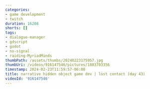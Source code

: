 ```yaml
---
categories:
- game development
- twitch
duration: 16208
shorts: []
tags:
- dialogue-manager
- gdscript
- godot
- no-signal
- raiding-MyriadMinds
thumbPath: /assets/thumbs/20240223175957.jpg
thumbUri: /videos/916147546/pictures/1803703356
timestamp: 2024-02-23T11:59:57-06:00
title: narrative hidden object game dev | lost contact (day 43)
videoId: '916147546'
---
```

